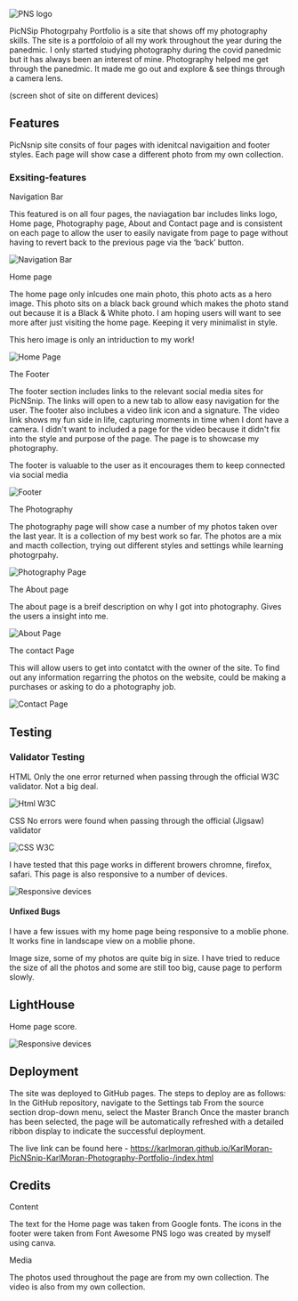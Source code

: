![PNS logo](https:/workspace/KarlMoran-PicNSnip-KarlMoran-Photography-Portfolio-/assets/css/images/logo-pns.png)


PicNSip Photogrpahy Portfolio is a site that shows off my photography skills. The site is a portfoloio of all my work throughout the year during the panedmic. I only started studying photography during the covid panedmic but it has always been an interest of mine. Photography helped me get through the panedmic. It made me go out and explore & see things through a camera lens. 

(screen shot of site on different devices)


## Features 
PicNsnip site consits of four pages with idenitcal navigaition and footer styles. 
Each page will show case a different photo from my own collection.

### Exsiting-features
Navigation Bar

This featured is on all four pages, the naviagation bar includes links logo, Home page, Photography page, About and Contact page and is consistent on each page to allow the user to easily navigate from page to page without having to revert back to the previous page via the ‘back’ button.

![Navigation Bar](https:/workspace/KarlMoran-PicNSnip-KarlMoran-Photography-Portfolio-/assets/css/images/Navigation-bar.png)

Home page

The home page only inlcudes one main photo, this photo acts as a hero image. This photo sits on a black back ground which makes the photo stand out because it is a Black & White photo. I am hoping users will want to see more after just visiting the home page. Keeping it very minimalist in style. 

This hero image is only an intriduction to my work!

![Home Page](https:/workspace/KarlMoran-PicNSnip-KarlMoran-Photography-Portfolio-/assets/css/images/Home-page.png)

The Footer

The footer section includes links to the relevant social media sites for PicNSnip. The links will open to a new tab to allow easy navigation for the user.
The footer also inclubes a video link icon and a signature. The video link shows my fun side in life, capturing moments in time when I dont have a camera. I didn't want to included a page for the video because it didn't fix into the style and purpose of the page. The page is to showcase my photography.


The footer is valuable to the user as it encourages them to keep connected via social media

![Footer](https:/workspace/KarlMoran-PicNSnip-KarlMoran-Photography-Portfolio-/assets/css/images/Footer.png)

The Photography 

The photography page will show case a number of my photos taken over the last year. 
It is a collection of my best work so far.
The photos are a mix and macth collection, trying out different styles and settings while learning photogrpahy. 

![Photography Page](https:/workspace/KarlMoran-PicNSnip-KarlMoran-Photography-Portfolio-/assets/css/images/Photography-page.png)

The About page

The about page is a breif description on why I got into photography. 
Gives the users a insight into me.

![About Page](https:/workspace/KarlMoran-PicNSnip-KarlMoran-Photography-Portfolio-/assets/css/images/About-page.png)


The contact Page 

This will allow users to get into contatct with the owner of the site. 
To find out any information regarring the photos on the website, could be making a purchases or asking to do a photography job. 

![Contact Page](https:/workspace/KarlMoran-PicNSnip-KarlMoran-Photography-Portfolio-/assets/css/images/Contact-page.png)


## Testing 

### Validator Testing

HTML
Only the one error returned when passing through the official W3C validator. Not a big deal. 

![Html W3C](https:/workspace/KarlMoran-PicNSnip-KarlMoran-Photography-Portfolio-/assets/css/images/W3c-validator.png)


CSS
No errors were found when passing through the official (Jigsaw) validator

![CSS W3C](https:/workspace/KarlMoran-PicNSnip-KarlMoran-Photography-Portfolio-/assets/css/images/Jigsaw.png)


I have tested that this page works in different browers chromne, firefox, safari. 
This page is also responsive to a number of devices. 

![Responsive devices](https:/workspace/KarlMoran-PicNSnip-KarlMoran-Photography-Portfolio-/assets/css/images/devices.png)

#### Unfixed Bugs
I have a few issues with my home page being responsive to a moblie phone. It works fine in landscape view on a moblie phone.

Image size, some of my photos are quite big in size. I have tried to reduce the size of all the photos and some are still too big, cause page to perform slowly.  


## LightHouse 

Home page score. 

![Responsive devices](https:/workspace/KarlMoran-PicNSnip-KarlMoran-Photography-Portfolio-/assets/css/images/Home-score.png)


## Deployment

The site was deployed to GitHub pages. The steps to deploy are as follows:
In the GitHub repository, navigate to the Settings tab
From the source section drop-down menu, select the Master Branch
Once the master branch has been selected, the page will be automatically refreshed with a detailed ribbon display to indicate the successful deployment.

The live link can be found here - https://karlmoran.github.io/KarlMoran-PicNSnip-KarlMoran-Photography-Portfolio-/index.html

## Credits

Content 

The text for the Home page was taken from Google fonts.
The icons in the footer were taken from Font Awesome
PNS logo was created by myself using canva.

Media

The photos used throughout the page are from my own collection.
The video is also from my own collection. 
